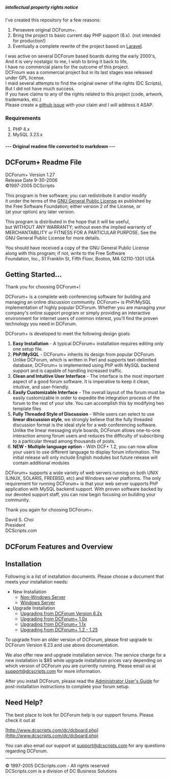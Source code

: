##### intellectual property rights notice

I've created this repository for a few reasons:

1. Persevere original DCForum+.
2. Bring the project to basic current day PHP support (8.x). (not intended for production!)
3. Eventually a complete rewrite of the project based on [Laravel](https://laravel.com).

I was active on several DCForum based boards during the early 2000's,    
And it is very nostalgic to me, I wish to bring it back to life,  
I have no commercial plans for the outcome of this project.  
DCFroum was a commercial project but in its last stages was released under GPL license.  
I maid several attempts to find the original owner of the rights (DC Scripts),  
But I did not have much success.  
If you have claims to any of the rights related to this project (code, artwork, trademarks, etc.)   
Please create a [github issue](https://github.com/DCForum/dcforum/issues/new) with your claim and I will address it
ASAP.

### Requirements

1. PHP 4.x
2. MySQL 3.23.x

#### --- Original readme file converted to markdown ---

DCForum+ Readme File
--------------------

DCForum+ Version 1.27  
Release Date 9-30-2006  
©1997-2005 DCScripts

This program is free software; you can redistribute it and/or modify  
it under the terms of the [GNU General Public License](./docs/license.html) as published by  
the Free Software Foundation; either version 2 of the License, or  
(at your option) any later version.

This program is distributed in the hope that it will be useful,  
but WITHOUT ANY WARRANTY; without even the implied warranty of  
MERCHANTABILITY or FITNESS FOR A PARTICULAR PURPOSE. See the  
GNU General Public License for more details.

You should have received a copy of the GNU General Public License  
along with this program; if not, write to the Free Software  
Foundation, Inc., 51 Franklin St, Fifth Floor, Boston, MA 02110-1301 USA

Getting Started...
------------------

Thank you for choosing DCForum+!

DCForum+ is a complete web conferencing software for building and managing an online discussion community. DCForum+ is
PhP/MySQL implementation of highly popular DCForum. Whether you are managing your company's online support program or
simply providing an interactive environment for internet users of common interest, you'll find the proven technology you
need in DCForum.

DCForum+ is developed to meet the following design goals:

1. **Easy Installation** - A typical DCForum+ installation requires editing only one setup file.
2. **PhP/MySQL**   - DCForum+ inherits its design from popular DCForum. Unlike DCForum, which is written in Perl and
   supports text-delimited database, DCForum+ is implemented using PhP with MySQL backend support and is capable of
   handling increased traffic.
3. **Clean and Intuitive User Interface** - The interface is the most important aspect of a good forum software. It is
   imperative to keep it clean, intuitive, and user-friendly.
4. **Easily Customizable Interface** - The overall layout of the forum must be easily customizable in order to expedite
   the integration process of the forum to the rest of your site. You can accomplish this by modifying two template
   files
5. **Fully Threaded Style of Discussion** - While users can select to use  **linear discussion style**, we strongly
   believe that the fully threaded discussion format is the ideal style for a web conferencing software. Unlike the
   linear messaging style boards, DCForum allows one-to-one interaction among forum users and reduces the difficulty of
   subscribing to a particular thread among thousands of posts.
6. **NEW - Multiple language option** - With DCF+ 1.2, you can now allow your users to use different language to display
   forum information. The initial release will only include English modules but future release will contain additional
   modules

DCForum+ supports a wide variety of web servers running on both UNIX (LINUX, SOLARIS, FREEBSD, etc) and Windows server
platforms. The only requirement for running DCForum+ is that your web server supports PhP application with MySQL backend
support. With proven software backed by our devoted support staff, you can now begin focusing on building your
community.

Thank you again for choosing DCForum+.

David S. Choi  
President  
DCScripts.com

DCForum Features and Overview
-----------------------------

Installation
------------

Following is a list of installation documents. Please choose a document that meets your installation needs:

* New Installation
    * [Non-Windows Server](./docs/install_unix.html)
    * [Windows Server](./docs/install_nt.html)
* Upgrade Installation
    * [Upgrading from DCForum Version 6.2x](./docs/upgrade_623.html)
    * [Upgrading from DCForum+ 1.0x](./docs/upgrade_10x_12.html)
    * [Upgrading from DCForum+ 1.1x](./docs/upgrade_11x_12.html)
    * [Upgrading from DCForum+ 1.2 - 1.25](./docs/upgrade_12_122.html)

To upgrade from an older version of DCForum, please first upgrade to DCForum Version 6.23 and use above documentation.

We also offer new and upgrade installation service. The service charge for a new installation is $85 while upgrade
installation prices vary depending on which version of DCForum you are currently running. Please email us at
support@dcscripts.com for more information.

After you install DCForum, please read the [Administrator User's Guide](./docs/admin.html) for post-installation
instructions to complete your forum setup.

Need Help?
----------

The best place to look for DCForum help is our support forums. Please check it out at

[http://www.dcscripts.com/dc/dcboard.php](http://www.dcscripts.com/dc/dcboard.php)

You can also email our support at support@dcscripts.com for any questions regarding DCForum.

* * *

© 1997-2005 DCScripts.com - All rights reserved  
DCScripts.com is a division of DC Business Solutions